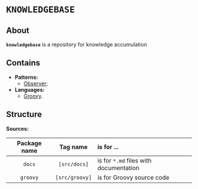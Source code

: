 # `KNOWLEDGEBASE`

## About

**`knowledgebase`** is a repository for knowledge accumulation

## Contains

- **Patterns:**
    - [Observer](https://github.com/FokinAlex/knowledgebase/blob/master/src/docs/patterns/observer.md);
- **Languages:**
    - [Groovy](https://github.com/FokinAlex/knowledgebase/blob/master/src/docs/languages/groovy.md).

## Structure

**Sources:**

| Package name | Tag name           | is for ...                             |
|:------------:|:------------------:|:---------------------------------------|
| `docs`       | `[src/docs]`       | is for `*.md` files with documentation |
| `groovy`     | `[src/groovy]`     | is for Groovy source code              |
